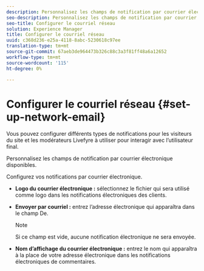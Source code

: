 ```yaml
---
description: Personnalisez les champs de notification par courrier électronique disponibles.
seo-description: Personnalisez les champs de notification par courrier électronique disponibles.
seo-title: Configurer le courriel réseau
solution: Experience Manager
title: Configurer le courriel réseau
uuid: c368d236-e25a-4118-8abc-5230618c97ee
translation-type: tm+mt
source-git-commit: 67aeb3de964473b326c88c3a3f81ff48a6a12652
workflow-type: tm+mt
source-wordcount: '115'
ht-degree: 0%

---
```



# Configurer le courriel réseau {#set-up-network-email}

Vous pouvez configurer différents types de notifications pour les visiteurs du site et les modérateurs Livefyre à utiliser pour interagir avec l’utilisateur final.

Personnalisez les champs de notification par courrier électronique disponibles.

Configurez vos notifications par courrier électronique.

* **Logo du courrier électronique :** sélectionnez le fichier qui sera utilisé comme logo dans les notifications électroniques des clients.
* **Envoyer par courriel :** entrez l’adresse électronique qui apparaîtra dans le champ De.

   >[!NOTE]
   >
   >Si ce champ est vide, aucune notification électronique ne sera envoyée.

* **Nom d’affichage du courrier électronique :** entrez le nom qui apparaîtra à la place de votre adresse électronique dans les notifications électroniques de commentaires.


